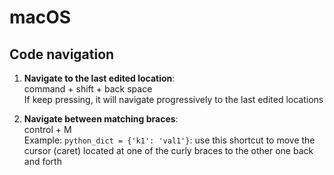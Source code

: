# macOS

## Code navigation

1. **Navigate to the last edited location**: <br />
   command + shift + back space <br />
   If keep pressing, it will navigate progressively to the last edited locations
   
2. **Navigate between matching braces**: <br />
   control + M <br />
   Example: ```python_dict = {'k1': 'val1'}```: use this shortcut to move the cursor (caret) located at one of the curly braces to the other one back and forth 
   
   
   
 